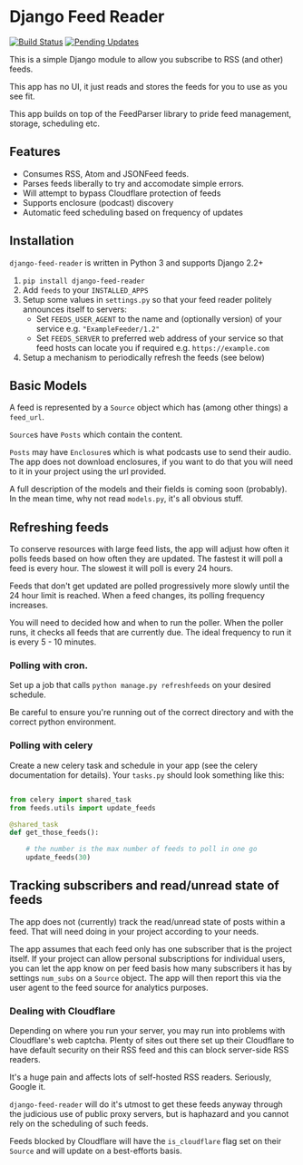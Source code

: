 Django Feed Reader
=============

[![Build Status](https://github.com/chrisspen/django-feed-reader/actions/workflows/django.yml/badge.svg)](https://github.com/chrisspen/django-feed-reader)
[![Pending Updates](https://pyup.io/repos/github/chrisspen/django-feed-reader/shield.svg)](https://pyup.io/repos/github/chrisspen/django-feed-reader)

This is a simple Django module to allow you subscribe to RSS (and other) feeds.

This app has no UI, it just reads and stores the feeds for you to use as you see fit.

This app builds on top of the FeedParser library to pride feed management, storage, scheduling etc.

## Features

* Consumes RSS, Atom and JSONFeed feeds.
* Parses feeds liberally to try and accomodate simple errors.
* Will attempt to bypass Cloudflare protection of feeds
* Supports enclosure (podcast) discovery
* Automatic feed scheduling based on frequency of updates


## Installation

`django-feed-reader` is written in Python 3 and supports Django 2.2+

1. `pip install django-feed-reader`
2. Add `feeds` to your `INSTALLED_APPS`
3. Setup some values in `settings.py` so that your feed reader politely announces itself to servers:
   * Set `FEEDS_USER_AGENT` to the name and (optionally version) of your service e.g. `"ExampleFeeder/1.2"`
   * Set `FEEDS_SERVER` to preferred web address of your service so that feed hosts can locate you if required e.g. `https://example.com`
4. Setup a mechanism to periodically refresh the feeds (see below)

## Basic Models

A feed is represented by a `Source` object which has (among other things) a `feed_url`.

`Source`s have `Posts` which contain the content.

`Posts` may have `Enclosure`s which is what podcasts use to send their audio.  The app does not download enclosures, if you want to do that you will need to it in your project using the url provided.

A full description of the models and their fields is coming soon (probably).  In the mean  time, why not read `models.py`, it's all obvious stuff.


## Refreshing feeds

To conserve resources with large feed lists, the app will adjust how often it polls feeds based on how often they are updated.  The fastest it will poll a feed is every hour. The slowest it will poll is every 24 hours.

Feeds that don't get updated are polled progressively more slowly until the 24 hour limit is reached.  When a feed changes, its polling frequency increases.

You will need to decided how and when to run the poller.  When the poller runs, it checks all feeds that are currently due.  The ideal frequency to run it is every 5 - 10 minutes.

### Polling with cron.

Set up a job that calls `python manage.py refreshfeeds` on your desired schedule.

Be careful to ensure you're running out of the correct directory and with the correct python environment.

### Polling with celery

Create a new celery task and schedule in your app (see the celery documentation for details).  Your `tasks.py` should look something like this:

```python

from celery import shared_task
from feeds.utils import update_feeds

@shared_task
def get_those_feeds():

    # the number is the max number of feeds to poll in one go
    update_feeds(30)

```

## Tracking subscribers and read/unread state of feeds

The app does not (currently) track the read/unread state of posts within a feed.  That will need doing in your project according to your needs.

The app assumes that each feed only has one subscriber that is the project itself.  If your project can allow personal subscriptions for individual users, you can let the app know on per feed basis how many subscribers it has by settings `num_subs` on a `Source` object.
The app will then report this via the user agent to the feed source for analytics purposes.


### Dealing with Cloudflare

Depending on where you run your server, you may run into problems with Cloudflare's web captcha.  Plenty of sites out there set up their Cloudflare to have default security on their RSS feed and this can block server-side RSS readers.

It's a huge pain and affects lots of self-hosted RSS readers. Seriously, Google it.

`django-feed-reader` will do it's utmost to get these feeds anyway through the judicious use of public proxy servers, but is haphazard and you cannot rely on the scheduling of such feeds.

Feeds blocked by Cloudflare will have the `is_cloudflare` flag set on their `Source` and will update on a best-efforts basis.






